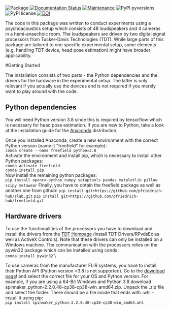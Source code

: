 ![Package](https://github.com/OleBialas/freefield/workflows/Python%20package/badge.svg)
[![Documentation Status](https://readthedocs.org/projects/soundlab/badge/?version=latest)](https://free-field.readthedocs.io/en/latest/?badge=latest)
[![Maintenance](https://img.shields.io/badge/Maintained%3F-yes-brightgreen.svg)](https://github.com/OleBialas/freefield/graphs/commit-activity)
![PyPI pyversions](https://img.shields.io/badge/python-%3E%3D3.6-blue)
![PyPI license](https://img.shields.io/badge/license-MIT-brightgreen)
[![DOI](https://zenodo.org/badge/195776894.svg)](https://zenodo.org/badge/latestdoi/195776894)


The code in this package was written to conduct experiments using a psychoacoustics setup which consists of 48 loudspeakers and 4 cameras in a hemi-anaechoic room. The loudspeakers are driven by two digital signal processors
from Tucker-Davis Technologies (TDT). While large parts of this package are tailored to one specific experimental
setup, some elements (e.g. handling TDT device, head pose estimation) might have broader applicability.

#Getting Started

The installation consists of two parts - the Python dependencies and the drivers for the hardware in the experimental
setup. The latter is only relevant if you actually use the devices and is not required if you merely want to play
around with the code.

## Python dependencies ##

You will need Python version 3.8 since this is required by tensorflow which is necessary for head pose estimation.
If you are new to Python, take a look  at the installation guide for the [Anaconda](https://docs.anaconda.com/anaconda/install/ "Install Anaconda") distribution.

Once you installed Anaconda, create a new environment with the correct Python version (name it "freefield" for example): \
`conda create --name freefield python=3.8` \
Activate the environment and install pip, which is necessary to install other Python packages: \
`conda activate freefield` \
`conda install pip` \
Now install the remaining python packages: \
`pip install opencv-python numpy setuptools pandas matplotlib pillow scipy metawear`
Finally, you have to obtain the freefield package as well as another one from github:
`pip install git+https://github.com/pfriedrich-hub/slab.git`
`pip install git+https://github.com/pfriedrich-hub/freefield.git`

## Hardware drivers ##

To use the functionalities of the processors you have to download and install the drivers from the
[TDT Hompage](https://www.tdt.com/support/downloads/ "TDT Downloads") (install TDT Drivers/RPvdsEx
as well as ActiveX Controls). Note that these drivers can only be installed on a Windows machine.
The communication with the processors relies on the pywin32 package which can be installed using conda: \
`conda install pywin32` \

To use cameras from the manufacturer FLIR systems, you have to install their Python API (Python version >3.8 is not supported). Go to the [download page](https://meta.box.lenovo.com/v/link/view/a1995795ffba47dbbe45771477319cc3 "Spinnaker Download")! and select the correct file for your OS and Python version. For example, if you are using
a 64-Bit Windows and Python 3.8 download spinnaker_python-2.2.0.48-cp38-cp38-win_amd64.zip.
Unpack the .zip file and select the folder. There should be a file inside that ends with .whl - install it using pip:\
`pip install spinnaker_python-2.2.0.48-cp38-cp38-win_amd64.whl`

